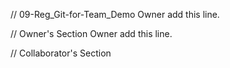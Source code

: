 // 09-Reg_Git-for-Team_Demo
Owner add this line.

// Owner's Section
Owner add this line.

// Collaborator's Section
